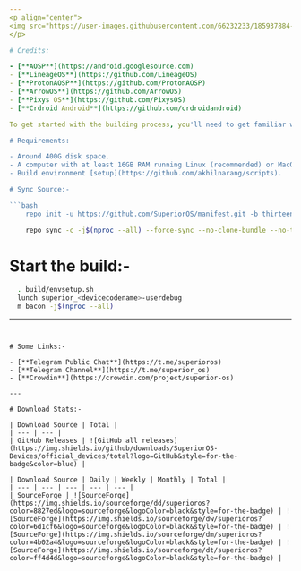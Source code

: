 ```yaml
---
<p align="center">
<img src="https://user-images.githubusercontent.com/66232233/185937884-8363abfa-570a-482a-b911-26ded6d7e01c.jpg" />
</p>

# Credits:

- [**AOSP**](https://android.googlesource.com)
- [**LineageOS**](https://github.com/LineageOS)
- [**ProtonAOSP**](https://github.com/ProtonAOSP)
- [**ArrowOS**](https://github.com/ArrowOS)
- [**Pixys OS**](https://github.com/PixysOS)
- [**Crdroid Android**](https://github.com/crdroidandroid)

To get started with the building process, you'll need to get familiar with [Git and Repo](http://source.android.com/source/using-repo.html).

# Requirements:

- Around 400G disk space.
- A computer with at least 16GB RAM running Linux (recommended) or MacOS.
- Build environment [setup](https://github.com/akhilnarang/scripts).

# Sync Source:-

```bash
    repo init -u https://github.com/SuperiorOS/manifest.git -b thirteen
```

```bash
    repo sync -c -j$(nproc --all) --force-sync --no-clone-bundle --no-tags
```

# Start the build:-

```bash
  . build/envsetup.sh
  lunch superior_<devicecodename>-userdebug
  m bacon -j$(nproc --all)
```

---
```


# Some Links:-

- [**Telegram Public Chat**](https://t.me/superioros)
- [**Telegram Channel**](https://t.me/superior_os)
- [**Crowdin**](https://crowdin.com/project/superior-os)

---

# Download Stats:-

| Download Source | Total |
| --- | --- |
| GitHub Releases | ![GitHub all releases](https://img.shields.io/github/downloads/SuperiorOS-Devices/official_devices/total?logo=GitHub&style=for-the-badge&color=blue) |

| Download Source | Daily | Weekly | Monthly | Total |
| --- | --- | --- | --- | --- |
| SourceForge | ![SourceForge](https://img.shields.io/sourceforge/dd/superioros?color=8827ed&logo=sourceforge&logoColor=black&style=for-the-badge) | ![SourceForge](https://img.shields.io/sourceforge/dw/superioros?color=6d1cf6&logo=sourceforge&logoColor=black&style=for-the-badge) | ![SourceForge](https://img.shields.io/sourceforge/dm/superioros?color=4b02a4&logo=sourceforge&logoColor=black&style=for-the-badge) | ![SourceForge](https://img.shields.io/sourceforge/dt/superioros?color=ff4d4d&logo=sourceforge&logoColor=black&style=for-the-badge) |
